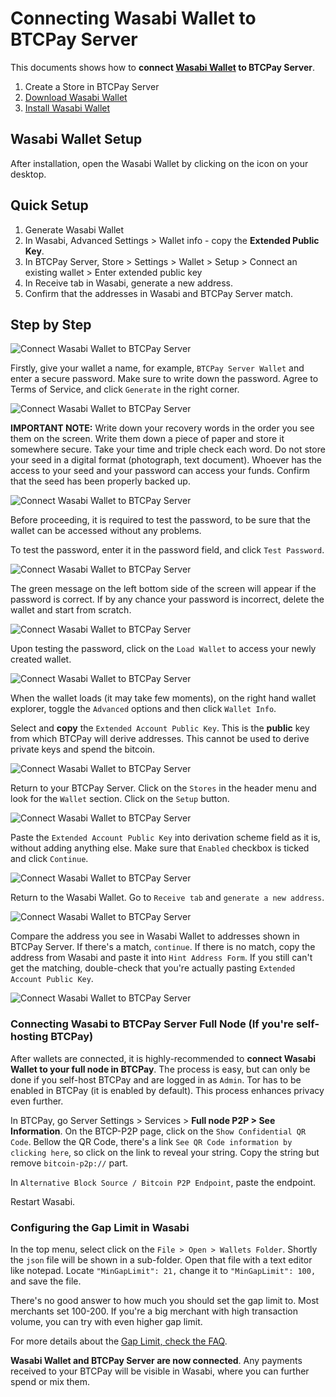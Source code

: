 # Connecting Wasabi Wallet to BTCPay Server

This documents shows how to **connect [Wasabi Wallet](https://wasabiwallet.io/) to BTCPay Server**.

1. Create a Store in BTCPay Server
2. [Download Wasabi Wallet](https://wasabiwallet.io/#download)
3. [Install Wasabi Wallet](https://docs.wasabiwallet.io/using-wasabi/InstallPackage.html)

## Wasabi Wallet Setup

After installation, open the Wasabi Wallet by clicking on the icon on your desktop.

## Quick Setup

1. Generate Wasabi Wallet
2. In Wasabi, Advanced Settings > Wallet info - copy the **Extended Public Key**.
3. In BTCPay Server, Store > Settings > Wallet > Setup > Connect an existing wallet > Enter extended public key
4. In Receive tab in Wasabi, generate a new address.
5. Confirm that the addresses in Wasabi and BTCPay Server match.

## Step by Step

![Connect Wasabi Wallet to BTCPay Server](./img/Wasabi/WasabiWalletSetupBTCPay1.png "Connect Wasabi Wallet to BTCPay Server")

Firstly, give your wallet a name, for example, `BTCPay Server Wallet` and enter a secure password. Make sure to write down the password. Agree to Terms of Service, and click `Generate` in the right corner.

![Connect Wasabi Wallet to BTCPay Server](./img/Wasabi/WasabiWalletSetupBTCPay2.png "Connect Wasabi Wallet to BTCPay Server")

**IMPORTANT NOTE:** Write down your recovery words in the order you see them on the screen. Write them down a piece of paper and store it somewhere secure. Take your time and triple check each word. Do not store your seed in a digital format (photograph, text document). Whoever has the access to your seed and your password can access your funds. Confirm that the seed has been properly backed up.

![Connect Wasabi Wallet to BTCPay Server](./img/Wasabi/WasabiWalletSetupBTCPay3.png "Connect Wasabi Wallet to BTCPay Server")

Before proceeding, it is required to test the password, to be sure that the wallet can be accessed without any problems.

To test the password, enter it in the password field, and click `Test Password`.

![Connect Wasabi Wallet to BTCPay Server](./img/Wasabi/WasabiWalletSetupBTCPay4.png "Connect Wasabi Wallet to BTCPay Server")

The green message on the left bottom side of the screen will appear if the password is correct.  If by any chance your password is incorrect, delete the wallet and start from scratch.

![Connect Wasabi Wallet to BTCPay Server](./img/Wasabi/WasabiWalletSetupBTCPay5.png "Connect Wasabi Wallet to BTCPay Server")

Upon testing the password, click on the `Load Wallet` to access your newly created wallet.

![Connect Wasabi Wallet to BTCPay Server](./img/Wasabi/WasabiWalletSetupBTCPay6.png "Connect Wasabi Wallet to BTCPay Server")

When the wallet loads (it may take few moments), on the right hand wallet explorer, toggle the `Advanced` options and then click `Wallet Info`.

Select and **copy** the `Extended Account Public Key`. This is the **public** key from which BTCPay will derive addresses. This cannot be used to derive private keys and spend the bitcoin.

![Connect Wasabi Wallet to BTCPay Server](./img/Wasabi/WasabiWalletSetupBTCPay8.png "Connect Wasabi Wallet to BTCPay Server")

Return to your BTCPay Server. Click on the `Stores` in the header menu and look for the `Wallet` section. Click on the `Setup` button.

![Connect Wasabi Wallet to BTCPay Server](./img/createwallet/SetupWallet.png "Connect Wasabi Wallet to BTCPay Server")

Paste the `Extended Account Public Key` into derivation scheme field as it is, without adding anything else. Make sure that `Enabled` checkbox is ticked and click `Continue`.

![Connect Wasabi Wallet to BTCPay Server](./img/createwallet/SetupWalletXpub.png "Connect Wasabi Wallet to BTCPay Server")

Return to the Wasabi  Wallet. Go to `Receive tab` and `generate a new address`.

![Connect Wasabi Wallet to BTCPay Server](./img/Wasabi/WasabiWalletSetupBTCPay12.png "Connect Wasabi Wallet to BTCPay Server")

Compare the address you see in Wasabi Wallet to addresses shown in BTCPay Server. If there's a match, `continue`. If there is no match, copy the address from Wasabi and paste it into `Hint Address Form`. If you still can't get the matching, double-check that you're actually pasting `Extended Account Public Key`.

![Connect Wasabi Wallet to BTCPay Server](./img/Wasabi/WasabiWalletSetupBTCPay13.png "Connect Wasabi Wallet to BTCPay Server")

### Connecting Wasabi to BTCPay Server Full Node (If you're self-hosting BTCPay)

After wallets are connected, it is highly-recommended to **connect Wasabi Wallet to your full node in BTCPay**. The process is easy, but can only be done if you self-host BTCPay and are logged in as `Admin`. Tor has to be enabled in BTCPay (it is enabled by default). This process enhances privacy even further.

In BTCPay, go Server Settings > Services > **Full node P2P > See Information**.
On the BTCP-P2P page, click on the `Show Confidential QR Code`. Bellow the QR Code, there's a link `See QR Code information by clicking here`, so click on the link to reveal your string. Copy the string but remove `bitcoin-p2p://` part.

In `Alternative Block Source / Bitcoin P2P Endpoint`, paste the endpoint.

Restart Wasabi.

### Configuring the Gap Limit in Wasabi

In the top menu, select click on the `File > Open > Wallets Folder`. Shortly the `json` file will be shown in a sub-folder. Open that file with a text editor like notepad.
Locate `"MinGapLimit": 21,` change it to `"MinGapLimit": 100,` and save the file.

There's no good answer to how much you should set the gap limit to. Most merchants set 100-200. If you're a big merchant with high transaction volume, you can try with even higher gap limit.

For more details about the [Gap Limit, check the FAQ](./FAQ/FAQ-Wallet.md#missing-payments-in-my-software-or-hardware-wallet).

**Wasabi Wallet and BTCPay Server are now connected**. Any payments received to your BTCPay will be visible in Wasabi, where you can further spend or mix them.
